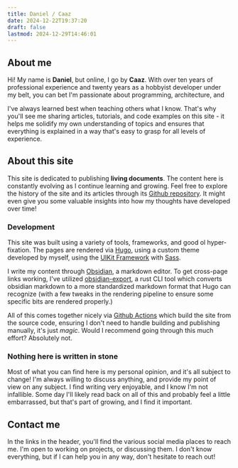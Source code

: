 ```yaml
---
title: Daniel / Caaz
date: 2024-12-22T19:37:20
draft: false
lastmod: 2024-12-29T14:46:01
---
```


## About me
Hi! My name is **Daniel**, but online, I go by **Caaz**. With over ten years of professional experience and twenty years as a hobbyist developer under my belt, you can bet I'm passionate about programming, architecture, and 

I've always learned best when teaching others what I know. That's why you'll see me sharing articles, tutorials, and code examples on this site - it helps me solidify my own understanding of topics and ensures that everything is explained in a way that's easy to grasp for all levels of experience.

## About this site
This site is dedicated to publishing **living documents**. The content here is constantly evolving as I continue learning and growing. Feel free to explore the history of the site and its articles through its [Github repository](https://github.com/Caaz/caaz.github.io). It might even give you some valuable insights into how my thoughts have developed over time!

### Development
This site was built using a variety of tools, frameworks, and good ol hyper-fixation. The pages are rendered via [Hugo](https://gohugo.io/), using a custom theme developed by myself, using the [UIKit Framework](https://getuikit.com/) with [Sass](https://sass-lang.com/).

I write my content through [Obsidian](https://obsidian.md/), a markdown editor. To get cross-page links working, I've utilized [obsidian-export](https://github.com/zoni/obsidian-export), a rust CLI tool which converts obsidian markdown to a more standardized markdown format that Hugo can recognize (with a few tweaks in the rendering pipeline to ensure some specific bits are rendered properly.)

All of this comes together nicely via [Github Actions](https://github.com/Caaz/caaz.github.io/actions) which build the site from the source code, ensuring I don't need to handle building and publishing manually, it's just *magic*. Would I recommend going through this much effort? Absolutely not.

### Nothing here is written in stone

Most of what you can find here is my personal opinion, and it's all subject to change! I'm always willing to discuss anything, and provide my point of view on any subject. I find writing very enjoyable, and I know I'm not infallible. Some day I'll likely read back on all of this and probably feel a little embarrassed, but that's part of growing, and I find it important.


## Contact me
In the links in the header, you'll find the various social media places to reach me. I'm open to working on projects, or discussing them. I don't know everything, but if I can help you in any way, don't hesitate to reach out!